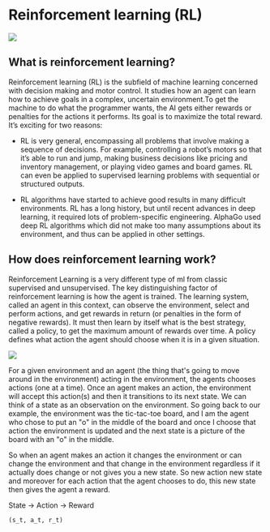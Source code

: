 # Reinforcement learning (RL)
![](https://bigdata-madesimple.com/wp-content/uploads/2018/02/Machine-Learning-Explained3.png)

## What is reinforcement learning?

Reinforcement learning (RL) is the subfield of machine learning concerned with decision making and motor control. 
It studies how an agent can learn how to achieve goals in a complex, uncertain environment.To get the machine to do what the programmer wants, the AI gets either rewards or penalties for the actions it performs. 
Its goal is to maximize the total reward.
It’s exciting for two reasons:

+ RL is very general, encompassing all problems that involve making a sequence of decisions.
For example, controlling a robot’s motors so that it’s able to run and jump, making business decisions like pricing and inventory management, or playing video games and board games. 
RL can even be applied to supervised learning problems with sequential or structured outputs.

+ RL algorithms have started to achieve good results in many difficult environments. RL has a long history, but until recent advances in deep learning, it required lots of problem-specific engineering. 
AlphaGo used deep RL algorithms which did not make too many assumptions about its environment, and thus can be applied in other settings.

## How does reinforcement learning work?
Reinforcement Learning is a very different type of ml from classic supervised and unsupervised. The key distinguishing factor of reinforcement learning is how the agent is trained. The learning system, called an agent in this context, can observe the environment, select and perform actions, and get rewards in return (or penalties in the form of negative rewards). It must then learn by itself what is the best strategy, called a policy, to get the maximum amount of rewards over time. A policy defines what action the agent should choose when it is in a given situation.


![](https://theaisummer.com/static/65d20186191a40d02e301a1dcc6c726b/ac25c/RL.jpg)

For a  given  environment and an agent (the thing that's going to move around in the environment) acting in the environment, the agents chooses actions (one at a time). 
Once an agent makes an action, the environment will accept this action(s) and then it transitions to its next state. 
We can think of a state as an observation on the environment. 
So going back to our example, the environment was the tic-tac-toe board, and I am the agent who chose to put an "o" in the middle of the board and once I choose that action the environment is updated and the next state is a picture of the board with an "o" in the middle.

So when an agent makes an action it changes the environment or can change the environment and that change in the environment regardless if it actually does change or not  gives you a new state. So new action new state and moreover for each action that the agent chooses to do, this new state then gives the agent a reward.  

State -> Action -> Reward

    (s_t, a_t, r_t)
